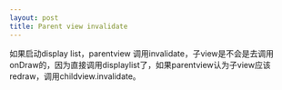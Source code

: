```yaml
---
layout: post
title: Parent view invalidate
---
```


如果启动display list，parentview 调用invalidate，子view是不会是去调用onDraw的，因为直接调用displaylist了，如果parentview认为子view应该redraw，调用childview.invalidate。
